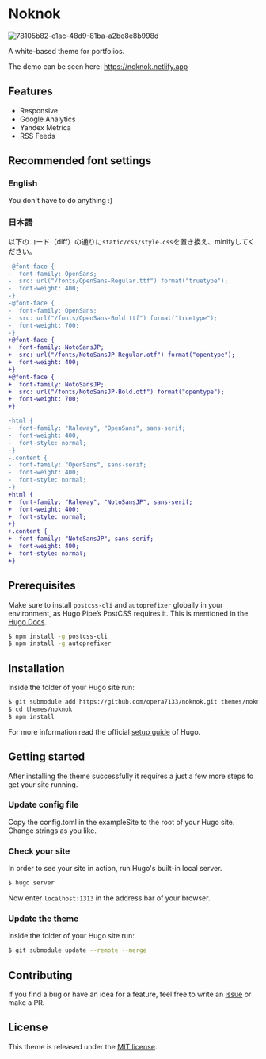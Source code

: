 # Noknok

![78105b82-e1ac-48d9-81ba-a2be8e8b998d](https://user-images.githubusercontent.com/39876629/109757633-844ddd00-7c2d-11eb-83ed-bada9fd29990.png)

A white-based theme for portfolios.

The demo can be seen here: https://noknok.netlify.app

## Features
* Responsive
* Google Analytics
* Yandex Metrica
* RSS Feeds

## Recommended font settings

### English
You don't have to do anything :)

### 日本語
以下のコード（diff）の通りに```static/css/style.css```を置き換え、minifyしてください。
```diff
-@font-face {
-  font-family: OpenSans;
-  src: url("/fonts/OpenSans-Regular.ttf") format("truetype");
-  font-weight: 400;
-}
-@font-face {
-  font-family: OpenSans;
-  src: url("/fonts/OpenSans-Bold.ttf") format("truetype");
-  font-weight: 700;
-}
+@font-face {
+  font-family: NotoSansJP;
+  src: url("/fonts/NotoSansJP-Regular.otf") format("opentype");
+  font-weight: 400;
+}
+@font-face {
+  font-family: NotoSansJP;
+  src: url("/fonts/NotoSansJP-Bold.otf") format("opentype");
+  font-weight: 700;
+}
```

```diff
-html {
-  font-family: "Raleway", "OpenSans", sans-serif;
-  font-weight: 400;
-  font-style: normal;
-}
-.content {
-  font-family: "OpenSans", sans-serif;
-  font-weight: 400;
-  font-style: normal;
-}
+html {
+  font-family: "Raleway", "NotoSansJP", sans-serif;
+  font-weight: 400;
+  font-style: normal;
+}
+.content {
+  font-family: "NotoSansJP", sans-serif;
+  font-weight: 400;
+  font-style: normal;
+}
```

## Prerequisites

Make sure to install `postcss-cli` and `autoprefixer` globally in your environment, as Hugo Pipe’s PostCSS requires it. This is mentioned in the [Hugo Docs](https://gohugo.io/hugo-pipes/postcss/).

```bash
$ npm install -g postcss-cli
$ npm install -g autoprefixer
```

## Installation
Inside the folder of your Hugo site run:

```bash
$ git submodule add https://github.com/opera7133/noknok.git themes/noknok
$ cd themes/noknok
$ npm install
```

For more information read the official [setup guide](https://gohugo.io/overview/installing/) of Hugo.

## Getting started
After installing the theme successfully it requires a just a few more steps to get your site running.

### Update config file
Copy the config.toml in the exampleSite to the root of your Hugo site. Change strings as you like.

### Check your site
In order to see your site in action, run Hugo's built-in local server.
```bash
$ hugo server
```
Now enter `localhost:1313` in the address bar of your browser.

### Update the theme
Inside the folder of your Hugo site run:

```bash
$ git submodule update --remote --merge
```

## Contributing
If you find a bug or have an idea for a feature, feel free to write an [issue](https://github.com/opera7133/noknok/issues) or make a PR.

## License
This theme is released under the [MIT license](https://github.com/opera7133/noknok/blob/master/LICENSE).
